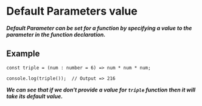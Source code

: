 # Default Parameters value
***Default Parameter can be set for a function by specifying a value to the parameter in the function declaration.***

## Example
`const triple = (num : number = 6) => num * num * num;`

`console.log(triple());  // Output => 216`

***We can see that if we don't provide a value for
`triple` function then it will take its default value.***